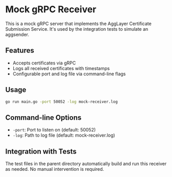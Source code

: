 # Mock gRPC Receiver

This is a mock gRPC server that implements the AggLayer Certificate Submission Service. It's used by the integration tests to simulate an aggsender.

## Features

- Accepts certificates via gRPC
- Logs all received certificates with timestamps
- Configurable port and log file via command-line flags

## Usage

```bash
go run main.go -port 50052 -log mock-receiver.log
```

## Command-line Options

- `-port`: Port to listen on (default: 50052)
- `-log`: Path to log file (default: mock-receiver.log)

## Integration with Tests

The test files in the parent directory automatically build and run this receiver as needed. No manual intervention is required. 